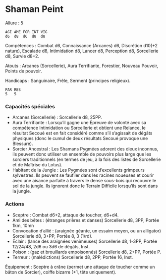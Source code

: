 # Shaman Peint

Allure : 5

	AGI	ÂME	FOR	INT	VIG
	d6	d8	d6	d8	d8

Compétences : Combat d6, Connaissance (Arcanes) d6, Discrétion d10(+2 nature), Escalade d8, Intimidation d8, Lancer d8, Perception d8, Sorcellerie d8, Survie d8+2.

Atouts : Arcanes (Sorcellerie), Aura Terrifiante, Forestier, Nouveau Pouvoir, Points de pouvoir.

Handicaps : Sanguinaire, Frêle, Serment (principes religieux).

	PAR	RES
	5	5

### Capacités spéciales
- Arcanes (Sorcellerie) : Sorcellerie d8, 25PP.
- Aura Terrifiante : Lorsqu’il gagne une Épreuve de volonté avec sa compétence Intimidation ou Sorcellerie et obtient une Relance, le résultat Secoué est en fait considéré comme s’il s’agissait de dégâts physiques (donc le cumul de deux résultats Secoué provoque une Blessure).
- Sorcier Ancestral : Les Shamans Pygmées adorent des dieux inconnus, ils peuvent donc utiliser un ensemble de pouvoirs plus large que les sorciers traditionnels (en termes de jeu, à la fois des listes de Sorcellerie et de Maîtrise du Lotus).
- Habitant de la Jungle : Les Pygmées sont d’excellents grimpeurs sylvestres. Ils peuvent se faufiler dans les racines noueuses et courir avec une aisance parfaite à travers le dense sous-bois qui recouvre le sol de la jungle. Ils ignorent donc le Terrain Difficile lorsqu’ils sont dans la jungle.

### Actions
- Sceptre : Combat d6+2, attaque de toucher, d6+d4.
- Ami des bêtes : (étranges prières et danses) Sorcellerie d8, 3PP, Portée 1km, 10mn
- Convocation d’allié : (araignée géante, un essaim moyen, ou un alligator) Sorcellerie d8, 3+PP, Portée 8, 3 (1/rd).
- Éclair : (lance des araignées venimeuses) Sorcellerie d8, 1-3PP, Portée 12/24/48, 2d6 ou 3d6 de dégâts, Inst.
- Poison : (gaz et brouillards empoisonnés) Sorcellerie d8, 2+PP, Portée P.
- Terreur : (malédictions) Sorcellerie d8, 2PP, Portée 16, Inst.

Équipement : Sceptre à crâne (permet une attaque de toucher comme un bâton de Sorcier), coiffe bizarre (+1, tête uniquement).
